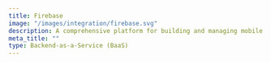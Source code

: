 ```yaml
---
title: Firebase
image: "/images/integration/firebase.svg"
description: A comprehensive platform for building and managing mobile and web apps with real-time databases, analytics, and cloud services.
meta_title: ""
type: Backend-as-a-Service (BaaS)
---
```

